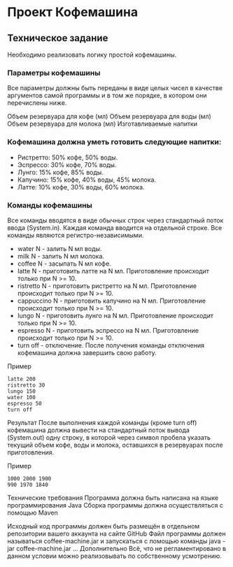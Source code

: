 # Проект Кофемашина
## Техническое задание

Необходимо реализовать логику простой кофемашины.

### Параметры кофемашины
Все параметры должны быть переданы в виде целых чисел в качестве аргументов самой программы и в том же порядке, в котором они перечислены ниже.

Объем резервуара для кофе (мл)
Объем резервуара для воды (мл)
Объем резервуара для молока (мл)
Изготавливаемые напитки

### Кофемашина должна уметь готовить следующие напитки:

- Ристретто: 50% кофе, 50% воды.
- Эспрессо: 30% кофе, 70% воды.
- Лунго: 15% кофе, 85% воды.
- Капучино: 15% кофе, 40% воды, 45% молока.
- Латте: 10% кофе, 30% воды, 60% молока.

### Команды кофемашины
Все команды вводятся в виде обычных строк через стандартный поток ввода (System.in). Каждая команда вводится на отдельной строке. Все команды являются регистро-независимыми.

- water N - залить N мл воды.
- milk N - залить N мл молока.
- coffee N - засыпать N мл кофе.
- latte N - приготовить латте на N мл. Приготовление происходит только при N >= 10.
- ristretto N - приготовить ристретто на N мл. Приготовление происходит только при N >= 10.
- cappuccino N - приготовить капучино на N мл. Приготовление происходит только при N >= 10.
- lungo N - приготовить лунго на N мл. Приготовление происходит только при N >= 10.
- espresso N - приготовить эспрессо на N мл. Приготовление происходит только при N >= 10.
- turn off - отключение. После получения команды отключения кофемашина должна завершить свою работу.

Пример
```
latte 200
ristretto 30
lungo 150
water 100
espresso 50
turn off
```
Результат
После выполнения каждой команды (кроме turn off) кофемашина должна вывести на стандартный поток вывода (System.out) одну строку, в которой через символ пробела указать текущий объем кофе, воды и молока, оставшихся в резервуарах после приготовления.

Пример
```
1000 2000 1900
990 1970 1840
```
Технические требования
Программа должна быть написана на языке программирования Java
Сборка программы должна осуществляться с помощью Maven

Исходный код программы должен быть размещён в отдельном репозитории вашего аккаунта на сайте GitHub
Файл программы должен называться coffee-machine.jar и запускаться с помощью команды java -jar coffee-machine.jar ...
Дополнительно
Всё, что не регламентировано в данном условии можно реализовывать по собственному усмотрению.

